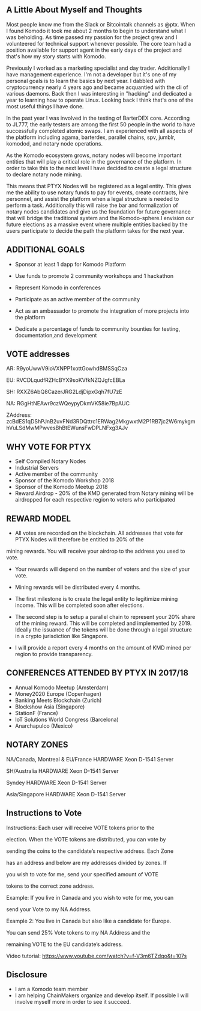 ## A Little About Myself and Thoughts 
Most people know me from the Slack or Bitcointalk channels as @ptx. When I found Komodo it took me about 2 months to begin to understand what I was beholding. As time passed my passion for the project grew and I volunteered for technical support whenever possible. The core team had a position available for support agent in the early days of the project and that's how my story starts with Komodo. 

Previously I worked as a marketing specialist and day trader. Additionally I have management experience. I'm not a developer but it's one of my personal goals is to learn the basics by next year. I dabbled with cryptocurrency nearly 4 years ago and became acquantied with the cli of various daemons. Back then I was interesting in "hacking" and dedicated a year to learning how to operate Linux. Looking back I think that's one of the most useful things I have done.

In the past year I was involved in the testing of BarterDEX core. According to JL777, the early testers are among the first 50 people in the world to have successfully completed atomic swaps. I am experienced with all aspects of the platform including agama, barterdex, parallel chains, spv, jumblr, komodod, and notary node operations. 

As the Komodo ecosystem grows, notary nodes will become important entities that will play a critical role in the governance of the platform. In order to take this to the next level I have decided to create a legal structure to declare notary node mining.

This means that PTYX Nodes will be registered as a legal entity. This gives me the ability to use notary funds to pay for events, create contracts, hire personnel, and assist the platform when a legal structure is needed to perform a task. Additionally this will raise the bar and formalization of notary nodes candidates and give us the foundation for future governance that will bridge the traditional system and the Komodo-sphere.I envision our future elections as a massive event where multiple entities backed by the users participate to decide the path the platform takes for the next year.

## ADDITIONAL GOALS

- Sponsor at least 1 dapp for Komodo Platform

- Use funds to promote 2 community workshops and 1 hackathon

- Represent Komodo in conferences

- Participate as an active member of the community

- Act as an ambassador to promote the integration of more projects into the platform

- Dedicate a percentage of funds to community bounties for testing, documentation,and development

## VOTE addresses

AR: R9yoUwwV9ioVXNPP1xottGowhdBMSSqCza

EU: RVCDLqudfRZHcBYX9soKVfkNZQJgfcEBLa

SH: RXXZ6AbQ8CazerJRG2LdjDipxGqh7fU7zE

NA: RGgHtNEAwr9czWQeypyDkmVK58ie7BpAUC

ZAddress: zcBdES1qDShPJnB2uvFNd3RDQttrc1ERWag2MkgwxtM2P1RB7jc2W6mykgmhVuLSdMwMPwvesBhBtEWunsFwDPLNFxg3AJv


## WHY VOTE FOR PTYX

- Self Compiled Notary Nodes
- Industrial Servers
- Active member of the community
- Sponsor of the Komodo Workshop 2018
- Sponsor of the Komodo Meetup 2018
- Reward Airdrop - 20% of the KMD generated 
from Notary mining will be airdropped for each 
respective region to voters who participated

## REWARD MODEL

- All votes are recorded on the blockchain. All addresses that vote for PTYX Nodes will therefore be entitled to 20% of the 

mining rewards. You will receive your airdrop to the address you used to vote. 

- Your rewards will depend on the number of voters and the size of your vote.

- Mining rewards will be distributed every 4 months. 

- The first milestone is to create the legal entity to legitimize mining income. This will be completed soon after elections. 

- The second step is to setup a parallel chain to represent your 20% share of the mining reward. This will be completed and implemented by 2019. Ideally the issuance of the tokens will be done through a legal structure in a crypto jurisdiction like Singapore. 

- I will provide a report every 4 months on the amount of KMD mined per region to provide transparency.


## CONFERENCES ATTENDED BY PTYX IN 2017/18

- Annual Komodo Meetup (Amsterdam)
- Money2020 Europe (Copenhagen)
- Banking Meets Blockchain (Zurich)
- Blockshow Asia (Singapore)
- StationF (France)
- IoT Solutions World Congress (Barcelona)
- Anarchapulco (Mexico)

## NOTARY ZONES

NA/Canada, Montreal & EU/France
HARDWARE
Xeon D-1541 Server

SH/Australia
HARDWARE
Xeon D-1541 Server 

Syndey 
HARDWARE
Xeon D-1541 Server

Asia/Singapore
HARDWARE
Xeon D-1541 Server

## Instructions to Vote

Instructions: Each user will receive VOTE tokens prior to the 

election. When the VOTE tokens are distributed, you can vote by 

sending the coins to the candidate’s respective address. Each Zone 

has an address and below are my addresses divided by zones. If 

you wish to vote for me, send your specified amount of VOTE 

tokens to the correct zone address.


Example: If you live in Canada and you wish to vote for me, you can 

send your Vote to my NA Address. 


Example 2: You live in Canada but also like a candidate for Europe. 

You can send 25% Vote tokens to my NA Address and the 

remaining VOTE to the EU candidate’s address. 


Video tutorial: https://www.youtube.com/watch?v=f-V3m6TZdqo&t=107s


## Disclosure

- I am a Komodo team member
- I am helping ChainMakers organize and develop itself. If possible I will involve myself more in order to see it succeed. 

